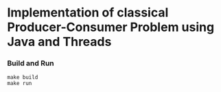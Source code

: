 # Implementation of classical Producer-Consumer Problem using Java and Threads

### Build and Run

``` {.bash}
make build
make run
```
